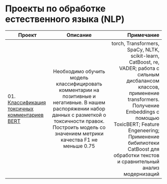 # Проекты по обработке естественного языка (NLP)

| Проект       | Описание                | Примечание |
| ------------- |:------------------:| -----:|
| 01. [Классификация токсичных комментариев BERT](https://github.com/berserkr7/NLP-Projects/tree/main/Toxic-Comments)     |  Необходимо обучить модель классифицировать комментарии на позитивные и негативные. В нашем распоряжении набор данных с разметкой о токсичности правок. Построить модель со значением метрики качества F1 не меньше 0.75| torch, Transformers, SpaCy, NLTK,  scikit-learn, CatBoost, re, VADER; работа с сильным дисбалансом классов, применение transformers. Получение Embeddings с помощью ToxicBERT; Feature Engeneering; Применение бибилиотеки CatBoost для обработки текстов и сравнительный анализ модернизаций   |
